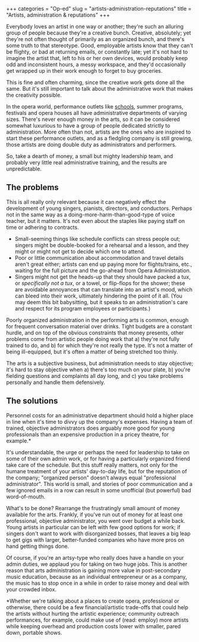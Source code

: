 +++
categories = "Op-ed"
slug = "artists-administration-reputations"
title = "Artists, administration &amp; reputations"
+++

Everybody loves an artist in one way or another; they're such an alluring group of people because they're a creative bunch. Creative, absolutely; yet they're not often thought of primarily as an organized bunch, and there's some truth to that stereotype. Good, employable artists know that they can't be flighty, or bad at returning emails, or constantly late; yet it's not hard to imagine the artist that, left to his or her own devices, would probably keep odd and inconsistent hours, a messy workspace, and they'd occasionally get wrapped up in their work enough to forget to buy groceries. 

This is fine and often charming, since the creative work gets done all the same. But it's still important to talk about the administrative work that makes the creativity possible.

In the opera world, performance outlets like [schools](/entire-mfa-class-drops-out-of-usc/), summer programs, festivals and opera houses all have administrative departments of varying sizes. There's never enough money in the arts, so it can be considered somewhat luxurious to have a group of people dedicated strictly to administration. More often than not, artists are the ones who are inspired to start these performance outlets, and as a fledgling company is still growing, those artists are doing double duty as administrators and performers. 

So, take a dearth of money, a small but mighty leadership team, and probably very little real administrative training, and the results are unpredictable.

## The problems

This is all really only relevant because it can negatively effect the development of young singers, pianists, directors, and conductors. Perhaps not in the same way as a doing-more-harm-than-good-type of voice teacher, but it matters. It's not even about the staples like paying staff on time or adhering to contracts. 
- Small-seeming things like schedule conflicts can stress people out; singers might be double-booked for a rehearsal and a lesson, and they might or might not get to decide which one to attend. 
- Poor or little communication about accommodation and travel details aren't great either; artists can end up paying more for flights/trains, etc., waiting for the full picture and the go-ahead from Opera Administration. 
- Singers might not get the heads-up that they should have packed a tux, or *specifically not a tux*, or a towel, or flip-flops for the shower; these are avoidable annoyances that can translate into an artist's mood, which can bleed into their work, ultimately hindering the point of it all. (You may deem this bit babysitting, but it speaks to an administration's care and respect for its program employees or participants.)

Poorly organized administration in the performing arts is common, enough for frequent conversation material over drinks. Tight budgets are a constant hurdle, and on top of the obvious constraints that money presents, other problems come from artistic people doing work that a) they're not fully trained to do, and b) for which they're not really the type. It's not a matter of being ill-equipped, but it's often a matter of being stretched too thinly. 

The arts is a subjective business, but administration needs to stay objective; it's hard to stay objective when a) there's too much on your plate, b) you're fielding questions and complaints all day long, and c) you take problems personally and handle them defensively.

## The solutions

Personnel costs for an administrative department should hold a higher place in line when it's time to divvy up the company's expenses. Having a team of trained, objective administrators does arguably more good for young professionals than an expensive production in a pricey theatre, for example.\* 

It's understandable, the urge or perhaps the need for leadership to take on some of their own admin work, or for having a particularly organized friend take care of the schedule. But this stuff really matters, not only for the humane treatment of your artists' day-to-day life, but for the reputation of the company; "organized person" doesn't always equal "professional administrator". This world is small, and stories of poor communication and a few ignored emails in a row can result in some unofficial (but powerful) bad word-of-mouth.

What's to be done? Rearrange the frustratingly small amount of money available for the arts. Frankly, if you've run out of money for at least one professional, objective administrator, you went over budget a while back. Young artists in particular can be left with few good options for work; if singers don't want to work with disorganized bosses, that leaves a big leap to get gigs with larger, better-funded companies who have more pros on hand getting things done. 

Of course, if you're an artsy-type who really does have a handle on your admin duties, we applaud you for taking on two huge jobs. This is another reason that arts administration is gaining more value in post-secondary music education, because as an individual entrepreneur or as a company, the music has to stop once in a while in order to raise money and deal with your crowded inbox.

\*Whether we're talking about a places to create opera, professional or otherwise, there could be a few financial/artistic trade-offs that could help the artists without hurting the artistic experience; community outreach performances, for example, could make use of (read: employ) more artists while keeping overhead and production costs lower with smaller, pared down, portable shows.


